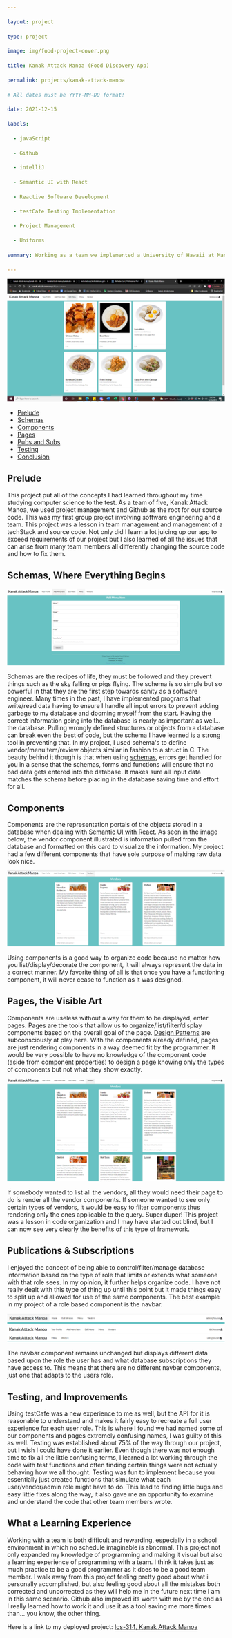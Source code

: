 ```yaml
---

layout: project

type: project

image: img/food-project-cover.png

title: Kanak Attack Manoa (Food Discovery App)

permalink: projects/kanak-attack-manoa

# All dates must be YYYY-MM-DD format!

date: 2021-12-15

labels:

  - javaScript

  - Github

  - intelliJ

  - Semantic UI with React

  - Reactive Software Development

  - testCafe Testing Implementation

  - Project Management

  - Uniforms

summary: Working as a team we implemented a University of Hawaii at Manoa style grubHub app where students can create an account to browse food items from various vendors on campus. We also implemented a system where new vendors can create accounts to showcase their menu items and be reviewed by campus community members.

---
```


<div class="ui large rounded images">

  <img class="ui image" src="../img/food-items.png">

</div>

  - [Prelude](#prelude)
  - [Schemas](#schemas-where-everything-begins)
  - [Components](#components)
  - [Pages](#pages-the-visible-art)
  - [Pubs and Subs](#publications--subscriptions)
  - [Testing](#testing-and-improvements)
  - [Conclusion](#what-a-learning-experience)


## Prelude

This project put all of the concepts I had learned throughout my time studying computer science to the test. As a team of five, Kanak Attack Manoa, we used project management and Github as the root for our source code. This was my first group project involving software engineering and a team. This project was a lesson in team management and management of a techStack and source code. Not only did I learn a lot juicing up our app to exceed requirements of our project but I also learned of all the issues that can arise from many team members all differently changing the source code and how to fix them.

## Schemas, Where Everything Begins

<div class="ui large rounded images">

  <img class="ui image" src="../img/schema.png">

</div>

Schemas are the recipes of life, they must be followed and they prevent things such as the sky falling or pigs flying. The schema is so simple but so powerful in that they are the first step towards sanity as a software engineer. Many times in the past, I have implemented programs that write/read data having to ensure I handle all input errors to prevent adding garbage to my database and dooming myself from the start. Having the correct information going into the database is nearly as important as well... the database. Pulling wrongly defined structures or objects from a database can break even the best of code, but the schema I have learned is a strong tool in preventing that. In my project, I used schema's to define vendor/menuItem/review objects similar in fashion to a struct in C. The beauty behind it though is that when using [schemas](https://techmonitor.ai/what-is/what-is-schema-4944519#:~:text=A%20schema%20in%20computer%20programming,or%20structure%20for%20a%20database.&text=Basically%20a%20schema%20is%20the,constraints%20imposed%20on%20a%20database.), errors get handled for you in a sense that the schemas, forms and functions will ensure that no bad data gets entered into the database. It makes sure all input data matches the schema before placing in the database saving time and effort for all. 


## Components

Components are the representation portals of the objects stored in a database when dealing with [Semantic UI with React](https://react.semantic-ui.com/). As seen in the image below, the vendor component illustrated is information pulled from the database and formatted on this card to visualize the information. My project had a few different components that have sole purpose of making raw data look nice.

<div class="ui large rounded images">

  <img class="ui image" src="../img/component.png">

</div>

Using components is a good way to organize code because no matter how you list/display/decorate the component, it will always represent the data in a correct manner. My favorite thing of all is that once you have a functioning component, it will never cease to function as it was designed.

## Pages, the Visible Art

Components are useless without a way for them to be displayed, enter pages. Pages are the tools that allow us to organize/list/filter/display components based on the overall goal of the page. [Design Patterns](https://nicholasbcarr.github.io/essays/gang-of-four.html) are subconsciously at play here. With the components already defined, pages are just rendering components in a way deemed fit by the programmer. It would be very possible to have no knowledge of the component code (aside from component properties) to design a page knowing only the types of components but not what they show exactly.

<div class="ui large rounded images">

  <img class="ui image" src="../img/pages.png">

</div>

If somebody wanted to list all the vendors, all they would need their page to do is render all the vendor components. If someone wanted to see only certain types of vendors, it would be easy to filter components thus rendering only the ones applicable to the query. Super duper! This project was a lesson in code organization and I may have started out blind, but I can now see very clearly the benefits of this type of framework.

## Publications & Subscriptions

I enjoyed the concept of being able to control/filter/manage database information based on the type of role that limits or extends what someone with that role sees. In my opinion, it further helps organize code. I have not really dealt with this type of thing up until this point but it made things easy to split up and allowed for use of the same components. The best example in my project of a role based component is the navbar.

<div class="ui large rounded images">

  <img class="ui image" src="../img/admin-navbar.png">

</div>

<div class="ui large rounded images">

  <img class="ui image" src="../img/vendor-navbar.png">

</div>

<div class="ui large rounded images">

  <img class="ui image" src="../img/user-navbar.png">

</div>

The navbar component remains unchanged but displays different data based upon the role the user has and what database subscriptions they have access to. This means that there are no different navbar components, just one that adapts to the users role.

## Testing, and Improvements

Using testCafe was a new experience to me as well, but the API for it is reasonable to understand and makes it fairly easy to recreate a full user experience for each user role. This is where I found we had named some of our components and pages extremely confusing names, I was guilty of this as well. Testing was established about 75% of the way through our project, but I wish I could have done it earlier. Even though there was not enough time to fix all the little confusing terms, I learned a lot working through the code with test functions and often finding certain things were not actually behaving how we all thought. Testing was fun to implement because you essentially just created functions that simulate what each user/vendor/admin role might have to do. This lead to finding little bugs and easy little fixes along the way, it also gave me an opportunity to examine and understand the code that other team members wrote.

## What a Learning Experience

Working with a team is both difficult and rewarding, especially in a school environment in which no schedule imaginable is abnormal. This project not only expanded my knowledge of programming and making it visual but also a learning experience of programming with a team. I think it takes just as much practice to be a good programmer as it does to be a good team member. I walk away from this project feeling pretty good about what i personally accomplished, but also feeling good about all the mistakes both corrected and uncorrected as they will help me in the future next time I am in this same scenario. Github also improved its worth with me by the end as I really learned how to work it and use it as a tool saving me more times than... you know, the other thing.

Here is a link to my deployed project: [Ics-314, Kanak Attack Manoa](https://kanak-attack-manoa.xyz/#/)



